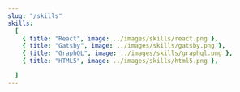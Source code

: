 ```yaml
---
slug: "/skills"
skills:
  [
    { title: "React", image: ../images/skills/react.png },
    { title: "Gatsby", image: ../images/skills/gatsby.png },
    { title: "GraphQL", image: ../images/skills/graphql.png },
    { title: "HTML5", image: ../images/skills/html5.png },

  ]
---
```

